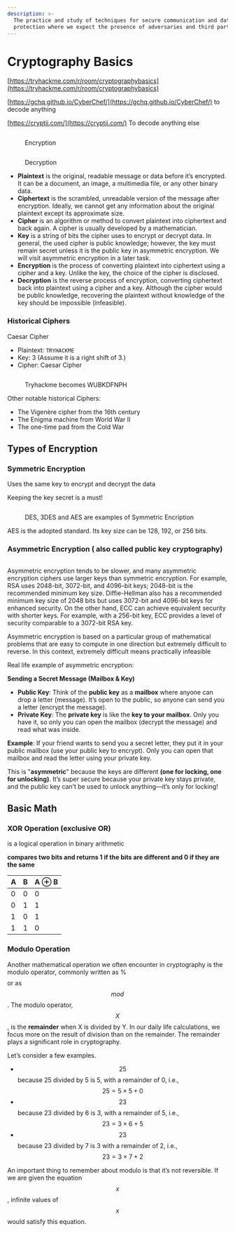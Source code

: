 ```yaml
---
description: >-
  The practice and study of techniques for secure communication and data
  protection where we expect the presence of adversaries and third parties
---
```


# Cryptography Basics

[https://tryhackme.com/r/room/cryptographybasics](https://tryhackme.com/r/room/cryptographybasics)

[https://gchq.github.io/CyberChef/](https://gchq.github.io/CyberChef/) to decode anything

[https://cryptii.com/](https://cryptii.com/) To decode anything else

<figure><img src="../../.gitbook/assets/5f04259cf9bf5b57aed2c476-1725293744539.svg" alt=""><figcaption><p>Encryption</p></figcaption></figure>

<figure><img src="../../.gitbook/assets/5f04259cf9bf5b57aed2c476-1725293763258.svg" alt=""><figcaption><p>Decryption</p></figcaption></figure>

* **Plaintext** is the original, readable message or data before it’s encrypted. It can be a document, an image, a multimedia file, or any other binary data.
* **Ciphertext** is the scrambled, unreadable version of the message after encryption. Ideally, we cannot get any information about the original plaintext except its approximate size.
* **Cipher** is an algorithm or method to convert plaintext into ciphertext and back again. A cipher is usually developed by a mathematician.
* **Key** is a string of bits the cipher uses to encrypt or decrypt data. In general, the used cipher is public knowledge; however, the key must remain secret unless it is the public key in asymmetric encryption. We will visit asymmetric encryption in a later task.
* **Encryption** is the process of converting plaintext into ciphertext using a cipher and a key. Unlike the key, the choice of the cipher is disclosed.
* **Decryption** is the reverse process of encryption, converting ciphertext back into plaintext using a cipher and a key. Although the cipher would be public knowledge, recovering the plaintext without knowledge of the key should be impossible (infeasible).

### Historical Ciphers

Caesar Cipher

* Plaintext: `TRYHACKME`
* Key: 3 (Assume it is a right shift of 3.)
* Cipher: Caesar Cipher

<figure><img src="../../.gitbook/assets/5f04259cf9bf5b57aed2c476-1725293808044.svg" alt=""><figcaption><p>Tryhackme becomes WUBKDFNPH</p></figcaption></figure>

Other notable historical Ciphers:

* The Vigenère cipher from the 16th century
* The Enigma machine from World War II
* The one-time pad from the Cold War

## Types of Encryption

### Symmetric Encryption

Uses the same key to encrypt and decrypt the data

Keeping the key secret is a must!

<figure><img src="../../.gitbook/assets/5f04259cf9bf5b57aed2c476-1725293928434 (1).svg" alt=""><figcaption><p>DES, 3DES and AES are examples of Symmetric Encription</p></figcaption></figure>

AES is the adopted standard. Its key size can be 128, 192, or 256 bits.

### Asymmetric Encryption ( also called **public key cryptography**)

<figure><img src="../../.gitbook/assets/5f04259cf9bf5b57aed2c476-1725293946043.svg" alt=""><figcaption></figcaption></figure>

Asymmetric encryption tends to be slower, and many asymmetric encryption ciphers use larger keys than symmetric encryption. For example, RSA uses 2048-bit, 3072-bit, and 4096-bit keys; 2048-bit is the recommended minimum key size. Diffie-Hellman also has a recommended minimum key size of 2048 bits but uses 3072-bit and 4096-bit keys for enhanced security. On the other hand, ECC can achieve equivalent security with shorter keys. For example, with a 256-bit key, ECC provides a level of security comparable to a 3072-bit RSA key.

Asymmetric encryption is based on a particular group of mathematical problems that are easy to compute in one direction but extremely difficult to reverse. In this context, extremely difficult means practically infeasible

Real life example of asymmetric encryption:&#x20;

**Sending a Secret Message (Mailbox & Key)**

* **Public Key**: Think of the **public key** as a **mailbox** where anyone can drop a letter (message). It’s open to the public, so anyone can send you a letter (encrypt the message).
* **Private Key**: The **private key** is like the **key to your mailbox**. Only you have it, so only you can open the mailbox (decrypt the message) and read what was inside.

**Example**: If your friend wants to send you a secret letter, they put it in your public mailbox (use your public key to encrypt). Only you can open that mailbox and read the letter using your private key.

This is "**asymmetric**" because the keys are different **(one for locking, one for unlocking)**. It’s super secure because your private key stays private, and the public key can’t be used to unlock anything—it’s only for locking!

## Basic Math

### XOR Operation (exclusive OR)

is a logical operation in binary arithmetic

**compares two bits and returns 1 if the bits are different and 0 if they are the same**

| A | B | A ⊕ B |
| - | - | ----- |
| 0 | 0 | 0     |
| 0 | 1 | 1     |
| 1 | 0 | 1     |
| 1 | 1 | 0     |

### Modulo Operation

Another mathematical operation we often encounter in cryptography is the modulo operator, commonly written as %$$%$$ or as $$mod$$. The modulo operator, $$X%Y$$, is the **remainder** when X is divided by Y. In our daily life calculations, we focus more on the result of division than on the remainder. The remainder plays a significant role in cryptography.

Let’s consider a few examples.

* $$25%5 = 0$$ because 25 divided by 5 is 5, with a remainder of 0, i.e., $$25 = 5 × 5 + 0$$
* $$23%6 = 5$$ because 23 divided by 6 is 3, with a remainder of 5, i.e., $$23 = 3 × 6 + 5$$
* $$23%7 = 2$$ because 23 divided by 7 is 3 with a remainder of 2, i.e., $$23 = 3 × 7 + 2$$

An important thing to remember about modulo is that it’s not reversible. If we are given the equation $$x%5 = 4$$, infinite values of $$x$$ would satisfy this equation.
